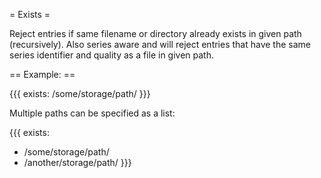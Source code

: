 = Exists =

Reject entries if same filename or directory already exists in given path (recursively).
Also series aware and will reject entries that have the same series identifier and quality as a file in given path.

== Example: ==

{{{
exists: /some/storage/path/
}}}

Multiple paths can be specified as a list:

{{{
exists:
  - /some/storage/path/
  - /another/storage/path/
}}}